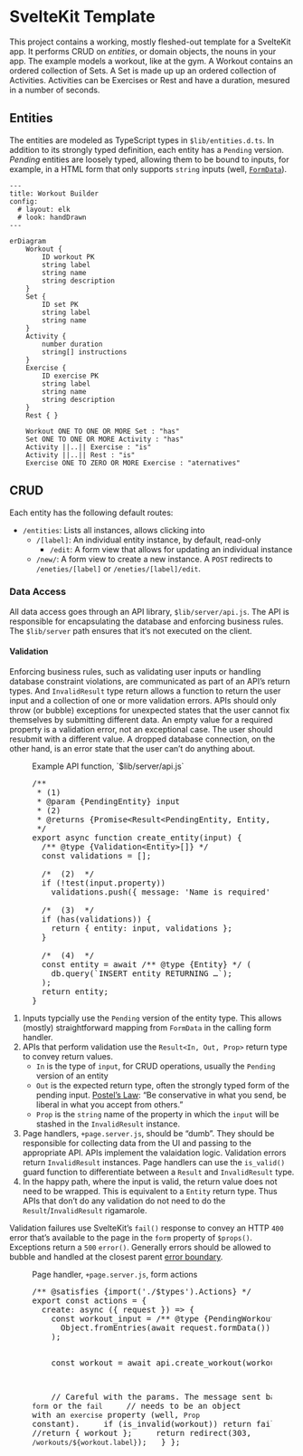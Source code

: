 # SvelteKit Template

This project contains a working, mostly fleshed-out template for a SvelteKit app. It performs <accronym title="Create, Read, Update, Delete">CRUD</acronym> on _entities_, or domain objects, the nouns in your app. The example models a workout, like at the gym. A Workout contains an ordered collection of Sets. A Set is made up up an ordered collection of Activities. Activities can be Exercises or Rest and have a duration, mesured in a number of seconds.

## Entities

The entities are modeled as TypeScript types in `$lib/entities.d.ts`. In addition to its strongly typed definition, each entity has a `Pending` version. _Pending_ entities are loosely typed, allowing them to be bound to inputs, for example, in a HTML form that only supports `string` inputs (well, [`FormData`](https://developer.mozilla.org/en-US/docs/Web/API/FormData)).

```mermaid
---
title: Workout Builder
config:
  # layout: elk
  # look: handDrawn
---

erDiagram
    Workout {
        ID workout PK
        string label
        string name
        string description
    }
    Set {
        ID set PK
        string label
        string name
    }
    Activity {
        number duration
        string[] instructions
    }
    Exercise {
        ID exercise PK
        string label
        string name
        string description
    }
    Rest { }

    Workout ONE TO ONE OR MORE Set : "has"
    Set ONE TO ONE OR MORE Activity : "has"
    Activity ||..|| Exercise : "is"
    Activity ||..|| Rest : "is"
    Exercise ONE TO ZERO OR MORE Exercise : "aternatives"
```

## CRUD

Each entity has the following default routes:

* `/entities`: Lists all instances, allows clicking into
    * `/[label]`: An individual entity instance, by default, read-only
        * `/edit`: A form view that allows for updating an individual instance
    * `/new/`: A form view to create a new instance. A `POST` redirects to `/eneties/[label]` or `/eneties/[label]/edit`.

### Data Access

All data access goes through an API library, `$lib/server/api.js`. The API is responsible for encapsulating the database and enforcing business rules. The `$lib/server` path ensures that it‘s not executed on the client. 

#### Validation

Enforcing business rules, such as validating user inputs or handling database constraint violations, are communicated as part of an API’s return types. And `InvalidResult` type return allows a function to return the user input and a collection of one or more validation errors. APIs should only throw (or bubble) exceptions for unexpected states that the user cannot fix themselves by submitting different data. An empty value for a required property is a validation error, not an exceptional case. The user should resubmit with a different value. A dropped database connection, on the other hand, is an error state that the user can’t do anything about. 

<figure>
    <figcaption>Example API function, `$lib/server/api.js`</figcaption>

<pre>
/**
 * (1)
 * @param {Pending<kbd>Entity</kbd>} input
 * (2)
 * @returns {Promise&lt;Result&lt;Pending<kbd>Entity</kbd>, <kbd>Entity</kbd>, '<kbd>entity</kbd>'>>}
 */
export async function create_<kbd>entity</kbd>(input) {
  /** @type {Validation&lt;<kbd>Entity</kbd>>[]} */
  const validations = [];

  /*  (2)  */
  if (!test(input.<kbd>property</kbd>)) 
    validations.push({ message: 'Name is required', for: '<kbd>property</kbd>' });

  /*  (3)  */
  if (has(validations)) {
    return { <kbd>entity</kbd>: input, validations };
  }

  /*  (4)  */
  const <kbd>entity</kbd> = await /** @type {<kbd>Entity</kbd>} */ (
    db.query(`INSERT <kbd>entity</kbd> RETURNING …`);
  );
  return <kbd>entity</kbd>;
}
</pre>
</figure>

1. Inputs typcially use the `Pending` version of the entity type. This allows (mostly) straightforward mapping from `FormData` in the calling form handler.
1. APIs that perform validation use the `Result<In, Out, Prop>` return type to convey return values. 
    * `In` is the type of `input`, for CRUD operations, usually the `Pending` version of an entity
    * `Out` is the expected return type, often the strongly typed form of the pending input. [Postel’s Law](https://en.wikipedia.org/wiki/Robustness_principle): “Be conservative in what you send, be liberal in what you accept from others.”
    * `Prop` is the `string` name of the property in which the `input` will be stashed in the `InvalidResult` instance.
1. Page handlers, `+page.server.js`, should be “dumb”. They should be responsible for collecting data from the UI and passing to the appropriate API. APIs implement the valaidation logic. Validation errors return `InvalidResult` instances. Page handlers can use the `is_valid()` guard function to differentiate between a `Result` and `InvalidResult` type.
1. In the happy path, where the input is valid, the return value does not need to be wrapped. This is equivalent to a <code><kbd>Entity</kbd></code> return type. Thus APIs that don’t do any validation do not need to do the `Result`/`InvalidResult` rigamarole.

Validation failures use SvelteKit’s `fail()` response to convey an HTTP `400` error that’s available to the page in the `form` property of `$props()`. Exceptions return a `500` `error()`. Generally errors should be allowed to bubble and handled at the closest parent [error boundary](https://joyofcode.xyz/catch-errors-during-rendering-with-svelte-error-boundaries).

<figure>
    <figcaption>Page handler, <code>+page.server.js</code>, form actions</figcaption>
    <pre>
/** @satisfies {import('./$types').Actions} */
export const actions = {
  create: async ({ request }) => {
    const workout_input = /** @type {PendingWorkout} */ (
      Object.fromEntries(await request.formData())
    );

    const workout = await api.create_workout(workout_input);

    // Careful with the params. The message sent back in the `form` or the `fail`
    // needs to be an object with an `exercise` property (well, `Prop` constant).
    if (is_invalid(workout)) return fail(400, workout);
    //return { workout };
    return redirect(303, `/workouts/${workout.label}`);
  }
};
    </pre>
</figure>
